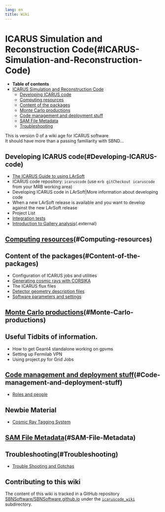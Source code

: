 ```yaml
---
lang: en
title: Wiki
---
```




ICARUS Simulation and Reconstruction Code(#ICARUS-Simulation-and-Reconstruction-Code)
======================================================================================================

-   **Table of contents**
-   [ICARUS Simulation and Reconstruction
    Code](#ICARUS-Simulation-and-Reconstruction-Code)
    -   [Developing ICARUS code](#Developing-ICARUS-code)
    -   [Computing resources](#Computing-resources)
    -   [Content of the packages](#Content-of-the-packages)
    -   [Monte Carlo productions](#Monte-Carlo-productions)
    -   [Code management and deployment
        stuff](#Code-management-and-deployment-stuff)
    -   [SAM File Metadata](#SAM-File-Metadata)
    -   [Troubleshooting](#Troubleshooting)

This is version 0 of a wiki age for ICARUS software\
It should have more than a passing familiarity with SBND\...



Developing ICARUS code(#Developing-ICARUS-code) 
----------------------------------------------------------------

-   [The ICARUS Guide to using
    LArSoft](The_ICARUS_Guide_to_using_LArSoft.html)
-   ICARUS code repository: `icaruscode` (use
    `mrb gitCheckout icaruscode` from your MRB working area)
-   Developing ICARUS code in LArSoft\|More information about developing
    code
-   When a new LArSoft release is available and you want to develop
    against the new LArSoft release
-   Project List
-   [Integration tests](Integration_tests.html)
-   [Introduction to Gallery
    analysis](https://sbn-docdb.fnal.gov/cgi-bin/private/RetrieveFile?docid=4339&filename=20171023-Petrillo.pdf "by Gianluca"){.external}



[Computing resources](Computing_resources.html)(#Computing-resources) 
--------------------------------------------------------------------------------------------------



Content of the packages(#Content-of-the-packages) 
------------------------------------------------------------------

-   Configuration of ICARUS jobs and utilities
-   [Generating cosmic rays with
    CORSIKA](Cosmic_ray_generation_(CORSIKA).html)
-   The ICARUS flux files
-   [Detector geometry description
    files](Detector_geometry.html)
-   [Software parameters and
    settings](Software_parameters_and_settings.html)



[Monte Carlo productions](Wiki.html)(#Monte-Carlo-productions) 
-------------------------------------------------------------------------------------------

Useful Tidbits of information. 
------------------------------

-   How to get Geant4 standalone working on gpvms
-   Setting up Fermilab VPN
-   Using project.py for Grid Jobs



[Code management and deployment stuff](Code_management_and_deployment_stuff.html)(#Code-management-and-deployment-stuff) 
-----------------------------------------------------------------------------------------------------------------------------------------------------

-   [Roles and people](Roles_and_people.html)

Newbie Material 
---------------

-   [Cosmic Ray Tagging
    System](Cosmic_Ray_Tagging_System.html)



[SAM File Metadata](SAM_File_Metadata.html)(#SAM-File-Metadata) 
--------------------------------------------------------------------------------------------



Troubleshooting(#Troubleshooting) 
--------------------------------------------------

-   [Trouble Shooting and
    Gotchas](Trouble_Shooting_and_Gotchas.html)


Contributing to this wiki
--------------------------

The content of this wiki is tracked in a GitHub repository [SBNSoftware/SBNSoftware.github.io](https://github.com/SBNSoftware/SBNSoftware.github.io)
under the [`icaruscode_wiki`](https://github.com/SBNSoftware/SBNSoftware.github.io/tree/master/icaruscode_wiki) subdirectory.
